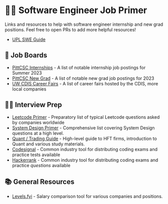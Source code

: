 # 🧑‍💻 Software Engineer Job Primer
Links and resources to help with software engineer internship and new grad positions. Feel free to open PRs to add more helpful resources!
- [UPL SWE Guide](https://docs.google.com/presentation/d/1k8fmdXUIqcMeVHhndDzkil2UfQxvmrif-VJ6nXF4Q94/edit?usp=sharing)

## 📣 Job Boards
- [PittCSC Internships](https://github.com/pittcsc/Summer2023-Internships) - A list of notable internship job postings for Summer 2023
- [PittCSC New Grad](https://github.com/pittcsc/New-Grad-Positions-2023) - A list of notable new grad job postings for 2023
- [UW CDIS Career Fairs](https://cdis.wisc.edu/career/) - A list of career fairs hosted by the CDIS, more local companies

## 🧑‍💼 Interview Prep
- [Leetcode Primer](https://www.techinterviewhandbook.org/grind75?grouping=topics) - Preparatory list of typical Leetcode questions asked by companies worldwide
- [System Design Primer](https://github.com/donnemartin/system-design-primer) - Comprehensive list covering System Design questions at a high level.
- [Quant / Trading Guide](https://docs.google.com/document/d/1Pg7Tw1bJ4GiuvVelmYF9tqfMPOVBlAddMr4Y60u11kA/edit) - High-level guide to HFT firms, introduction to Quant and various study materials.
- [Codesignal](https://www.codesignal.com/) - Common industry tool for distributing coding exams and practice tests available
- [Hackerrank](https://www.hackerrank.com/) - Common industry tool for distributing coding exams and practice _questions_ available

## 📚 General Resources
- [Levels.fyi](https://www.levels.fyi/) - Salary comparison tool for various companies and positions.
